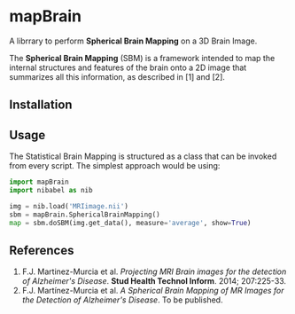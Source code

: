 mapBrain
===================
A librrary to perform **Spherical Brain Mapping** on a 3D Brain Image. 

The **Spherical Brain Mapping** (SBM) is a framework intended to map the internal structures and features of the brain onto a 2D image that summarizes all this information, as described in [1] and [2]. 

Installation
----------------

Usage
-----------------
The Statistical Brain Mapping is structured as a class that can be invoked from every script. The simplest approach would be using: 
```python
import mapBrain
import nibabel as nib

img = nib.load('MRIimage.nii')
sbm = mapBrain.SphericalBrainMapping()
map = sbm.doSBM(img.get_data(), measure='average', show=True)
```

References
---------------------
1. F.J. Martinez-Murcia et al. *Projecting MRI Brain images for the detection of Alzheimer's Disease*. **Stud Health Technol Inform**. 2014; 207:225-33. 
2. F.J. Martínez-Murcia et al. *A Spherical Brain Mapping of MR Images for the Detection of Alzheimer's Disease*. To be published.
